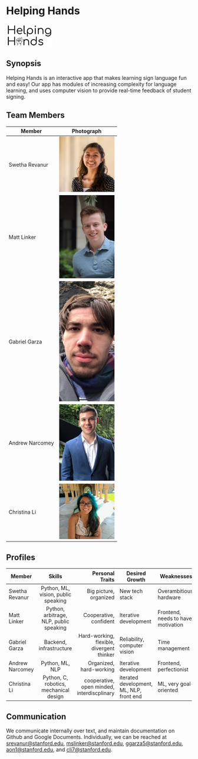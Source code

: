 # Helping Hands
<img src="./images/HelpingHandsLogo.png" width="25%">

## Synopsis
Helping Hands is an interactive app that makes learning sign language fun and easy! Our app has modules of increasing complexity for language learning, and uses computer vision to provide real-time feedback of student signing.

## Team Members

Member | Photograph
--- | ---
Swetha Revanur | <img src="images/swetha.png" alt="Swetha Revanur" title="Swetha Revanur" width="150">
Matt Linker | <img src="images/matt.jpg" alt="Matt Linker" title="Matt Linker" width="150">
Gabriel Garza | <img src="images/gabriel.jpeg" alt="Gabriel Garza" title="Gabriel Garza" width="150">
Andrew Narcomey | <img src="images/andrew.jpeg" alt="Andrew Narcomey" title="Andrew Narcomey" width="150">
Christina Li | <img src="images/tina.jpg" alt="Christina Li" title="Christina Li" width="150">

## Profiles
| Member        | Skills           | Personal Traits  | Desired Growth | Weaknesses 
| ------------- |:-------------:| -----:|---|---
| Swetha Revanur | Python, ML, vision, public speaking | Big picture, organized | New tech stack | Overambitious, hardware
| Matt Linker | Python, arbitrage, NLP, public speaking | Cooperative, confident | Iterative development | Frontend, needs to have motivation
| Gabriel Garza | Backend, infrastructure | Hard-working, flexible, divergent thinker | Reliability, computer vision | Time management
| Andrew Narcomey | Python, ML, NLP | Organized, hard-working | Iterative development | Frontend, perfectionist
| Christina Li | Python, C, robotics, mechanical design | cooperative, open minded, interdiscplinary | iterated development, ML, NLP, front end | ML, very goal-oriented

## Communication
We communicate internally over text, and maintain documentation on Github and Google Documents. Individually, we can be reached at srevanur@stanford.edu, mslinker@stanford.edu, ggarza5@stanford.edu, aon1@stanford.edu, and cli7@stanford.edu.
